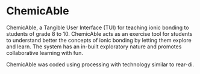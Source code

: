 ChemicAble
==========

ChemicAble, a Tangible User Interface (TUI) for teaching ionic bonding to students of grade 8 to 10. ChemicAble acts as an exercise tool for students to understand better the concepts of ionic bonding by letting them explore and learn. The system has an in-built exploratory nature and promotes collaborative learning with fun.

ChemicAble was coded using processing with technology similar to rear-di.
